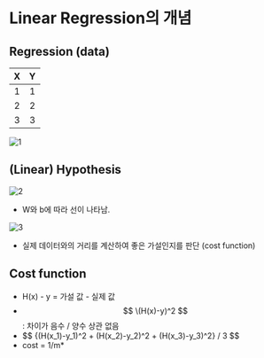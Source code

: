 # Linear Regression의 개념

## Regression (data)
|  <center>X</center> |  <center>Y</center> | 
|:--------|:--------:|
| <center>1<center> | <center>1</center> |
| <center>2<center> | <center>2</center> |
| <center>3<center> | <center>3</center> |

![1](https://user-images.githubusercontent.com/63536606/90256191-4e5b2e00-de80-11ea-87ab-626a48729ffe.PNG)

## (Linear) Hypothesis
![2](https://user-images.githubusercontent.com/63536606/90256335-8bbfbb80-de80-11ea-9964-4fea129a5b52.PNG)
- W와 b에 따라 선이 나타남.

![3](https://user-images.githubusercontent.com/63536606/90256439-b4e04c00-de80-11ea-9c57-37e405c582f6.PNG)
- 실제 데이터와의 거리를 계산하여 좋은 가설인지를 판단 (cost function)

## Cost function
- H(x) - y = 가설 값 - 실제 값
- $$ \(H(x)-y)^2 $$ : 차이가 음수 / 양수 상관 없음
- $$ \{(H(x_1)-y_1)^2 + (H(x_2)-y_2)^2 + (H(x_3)-y_3)^2} / 3 $$
- cost = 1/m*